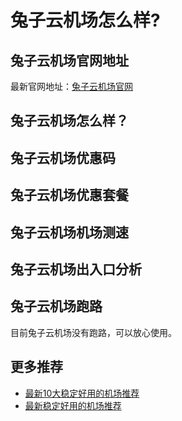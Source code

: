 # 兔子云机场怎么样?

## 兔子云机场官网地址
最新官网地址：[兔子云机场官网](https://dljc.affxc.com/rarbitscloud/)

## 兔子云机场怎么样？


## 兔子云机场优惠码


## 兔子云机场优惠套餐


## 兔子云机场机场测速


## 兔子云机场出入口分析


## 兔子云机场跑路
目前兔子云机场没有跑路，可以放心使用。

## 更多推荐
 - [最新10大稳定好用的机场推荐](https://github.com/dailijichang/jichangtuijian)
 - [最新稳定好用的机场推荐](https://www.dailijichang.com/?utm_source=github&utm_medium=dailijichang-details)
